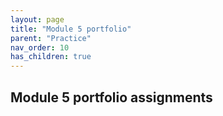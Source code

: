 ```yaml
---
layout: page
title: "Module 5 portfolio"
parent: "Practice"
nav_order: 10
has_children: true
---
```


## Module 5 portfolio assignments